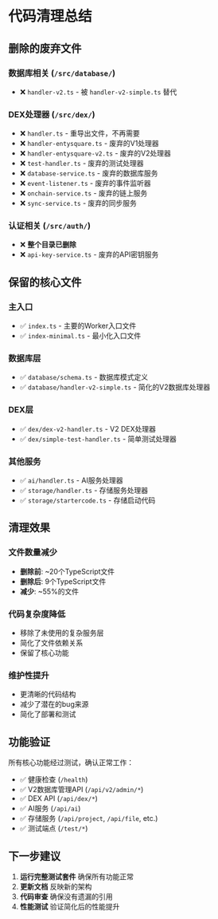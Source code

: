 # 代码清理总结

## 删除的废弃文件

### 数据库相关 (`/src/database/`)
- ❌ `handler-v2.ts` - 被 `handler-v2-simple.ts` 替代

### DEX处理器 (`/src/dex/`)
- ❌ `handler.ts` - 重导出文件，不再需要
- ❌ `handler-entysquare.ts` - 废弃的V1处理器
- ❌ `handler-entysquare-v2.ts` - 废弃的V2处理器
- ❌ `test-handler.ts` - 废弃的测试处理器
- ❌ `database-service.ts` - 废弃的数据库服务
- ❌ `event-listener.ts` - 废弃的事件监听器
- ❌ `onchain-service.ts` - 废弃的链上服务
- ❌ `sync-service.ts` - 废弃的同步服务

### 认证相关 (`/src/auth/`)
- ❌ **整个目录已删除**
- ❌ `api-key-service.ts` - 废弃的API密钥服务

## 保留的核心文件

### 主入口
- ✅ `index.ts` - 主要的Worker入口文件
- ✅ `index-minimal.ts` - 最小化入口文件

### 数据库层
- ✅ `database/schema.ts` - 数据库模式定义
- ✅ `database/handler-v2-simple.ts` - 简化的V2数据库处理器

### DEX层
- ✅ `dex/dex-v2-handler.ts` - V2 DEX处理器
- ✅ `dex/simple-test-handler.ts` - 简单测试处理器

### 其他服务
- ✅ `ai/handler.ts` - AI服务处理器
- ✅ `storage/handler.ts` - 存储服务处理器
- ✅ `storage/startercode.ts` - 存储启动代码

## 清理效果

### 文件数量减少
- **删除前**: ~20个TypeScript文件
- **删除后**: 9个TypeScript文件
- **减少**: ~55%的文件

### 代码复杂度降低
- 移除了未使用的复杂服务层
- 简化了文件依赖关系
- 保留了核心功能

### 维护性提升
- 更清晰的代码结构
- 减少了潜在的bug来源
- 简化了部署和测试

## 功能验证

所有核心功能经过测试，确认正常工作：

- ✅ 健康检查 (`/health`)
- ✅ V2数据库管理API (`/api/v2/admin/*`)
- ✅ DEX API (`/api/dex/*`) 
- ✅ AI服务 (`/api/ai`)
- ✅ 存储服务 (`/api/project`, `/api/file`, etc.)
- ✅ 测试端点 (`/test/*`)

## 下一步建议

1. **运行完整测试套件** 确保所有功能正常
2. **更新文档** 反映新的架构
3. **代码审查** 确保没有遗漏的引用
4. **性能测试** 验证简化后的性能提升
